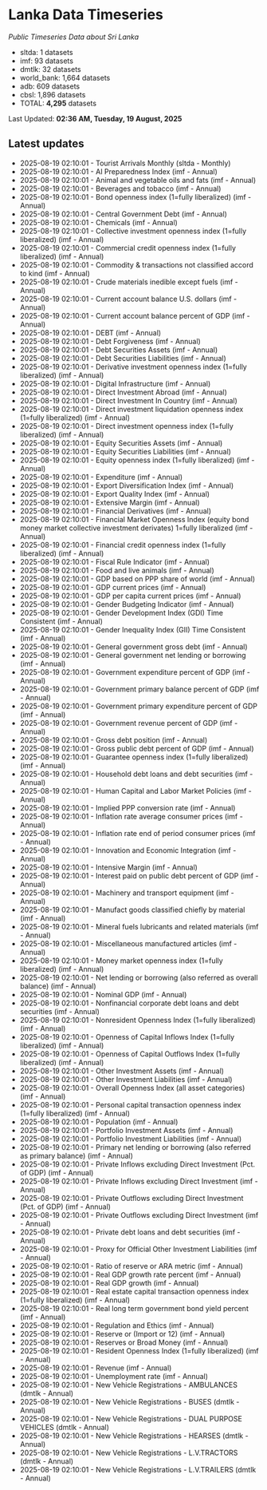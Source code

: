 # Lanka Data Timeseries
*Public Timeseries Data about Sri Lanka*

* sltda: 1 datasets
* imf: 93 datasets
* dmtlk: 32 datasets
* world_bank: 1,664 datasets
* adb: 609 datasets
* cbsl: 1,896 datasets
* TOTAL: **4,295** datasets

Last Updated: **02:36 AM, Tuesday, 19 August, 2025**

## Latest updates

* 2025-08-19 02:10:01 - Tourist Arrivals Monthly (sltda - Monthly)
* 2025-08-19 02:10:01 - AI Preparedness Index (imf - Annual)
* 2025-08-19 02:10:01 - Animal and vegetable oils and fats (imf - Annual)
* 2025-08-19 02:10:01 - Beverages and tobacco (imf - Annual)
* 2025-08-19 02:10:01 - Bond openness index (1=fully liberalized) (imf - Annual)
* 2025-08-19 02:10:01 - Central Government Debt (imf - Annual)
* 2025-08-19 02:10:01 - Chemicals (imf - Annual)
* 2025-08-19 02:10:01 - Collective investment openness index (1=fully liberalized) (imf - Annual)
* 2025-08-19 02:10:01 - Commercial credit openness index (1=fully liberalized) (imf - Annual)
* 2025-08-19 02:10:01 - Commodity & transactions not classified accord to kind (imf - Annual)
* 2025-08-19 02:10:01 - Crude materials inedible except fuels (imf - Annual)
* 2025-08-19 02:10:01 - Current account balance U.S. dollars (imf - Annual)
* 2025-08-19 02:10:01 - Current account balance percent of GDP (imf - Annual)
* 2025-08-19 02:10:01 - DEBT (imf - Annual)
* 2025-08-19 02:10:01 - Debt Forgiveness (imf - Annual)
* 2025-08-19 02:10:01 - Debt Securities Assets (imf - Annual)
* 2025-08-19 02:10:01 - Debt Securities Liabilities (imf - Annual)
* 2025-08-19 02:10:01 - Derivative investment openness index (1=fully liberalized) (imf - Annual)
* 2025-08-19 02:10:01 - Digital Infrastructure (imf - Annual)
* 2025-08-19 02:10:01 - Direct Investment Abroad (imf - Annual)
* 2025-08-19 02:10:01 - Direct Investment In Country (imf - Annual)
* 2025-08-19 02:10:01 - Direct investment liquidation openness index (1=fully liberalized) (imf - Annual)
* 2025-08-19 02:10:01 - Direct investment openness index (1=fully liberalized) (imf - Annual)
* 2025-08-19 02:10:01 - Equity Securities Assets (imf - Annual)
* 2025-08-19 02:10:01 - Equity Securities Liabilities (imf - Annual)
* 2025-08-19 02:10:01 - Equity openness index (1=fully liberalized) (imf - Annual)
* 2025-08-19 02:10:01 - Expenditure (imf - Annual)
* 2025-08-19 02:10:01 - Export Diversification Index (imf - Annual)
* 2025-08-19 02:10:01 - Export Quality Index (imf - Annual)
* 2025-08-19 02:10:01 - Extensive Margin (imf - Annual)
* 2025-08-19 02:10:01 - Financial Derivatives (imf - Annual)
* 2025-08-19 02:10:01 - Financial Market Openness Index (equity bond money market collective investment derivates) 1=fully liberalized (imf - Annual)
* 2025-08-19 02:10:01 - Financial credit openness index (1=fully liberalized) (imf - Annual)
* 2025-08-19 02:10:01 - Fiscal Rule Indicator (imf - Annual)
* 2025-08-19 02:10:01 - Food and live animals (imf - Annual)
* 2025-08-19 02:10:01 - GDP based on PPP share of world (imf - Annual)
* 2025-08-19 02:10:01 - GDP current prices (imf - Annual)
* 2025-08-19 02:10:01 - GDP per capita current prices (imf - Annual)
* 2025-08-19 02:10:01 - Gender Budgeting Indicator (imf - Annual)
* 2025-08-19 02:10:01 - Gender Development Index (GDI) Time Consistent (imf - Annual)
* 2025-08-19 02:10:01 - Gender Inequality Index (GII) Time Consistent (imf - Annual)
* 2025-08-19 02:10:01 - General government gross debt (imf - Annual)
* 2025-08-19 02:10:01 - General government net lending or borrowing (imf - Annual)
* 2025-08-19 02:10:01 - Government expenditure percent of GDP (imf - Annual)
* 2025-08-19 02:10:01 - Government primary balance percent of GDP (imf - Annual)
* 2025-08-19 02:10:01 - Government primary expenditure percent of GDP (imf - Annual)
* 2025-08-19 02:10:01 - Government revenue percent of GDP (imf - Annual)
* 2025-08-19 02:10:01 - Gross debt position (imf - Annual)
* 2025-08-19 02:10:01 - Gross public debt percent of GDP (imf - Annual)
* 2025-08-19 02:10:01 - Guarantee openness index (1=fully liberalized) (imf - Annual)
* 2025-08-19 02:10:01 - Household debt loans and debt securities (imf - Annual)
* 2025-08-19 02:10:01 - Human Capital and Labor Market Policies (imf - Annual)
* 2025-08-19 02:10:01 - Implied PPP conversion rate (imf - Annual)
* 2025-08-19 02:10:01 - Inflation rate average consumer prices (imf - Annual)
* 2025-08-19 02:10:01 - Inflation rate end of period consumer prices (imf - Annual)
* 2025-08-19 02:10:01 - Innovation and Economic Integration (imf - Annual)
* 2025-08-19 02:10:01 - Intensive Margin (imf - Annual)
* 2025-08-19 02:10:01 - Interest paid on public debt percent of GDP (imf - Annual)
* 2025-08-19 02:10:01 - Machinery and transport equipment (imf - Annual)
* 2025-08-19 02:10:01 - Manufact goods classified chiefly by material (imf - Annual)
* 2025-08-19 02:10:01 - Mineral fuels lubricants and related materials (imf - Annual)
* 2025-08-19 02:10:01 - Miscellaneous manufactured articles (imf - Annual)
* 2025-08-19 02:10:01 - Money market openness index (1=fully liberalized) (imf - Annual)
* 2025-08-19 02:10:01 - Net lending or borrowing (also referred as overall balance) (imf - Annual)
* 2025-08-19 02:10:01 - Nominal GDP (imf - Annual)
* 2025-08-19 02:10:01 - Nonfinancial corporate debt loans and debt securities (imf - Annual)
* 2025-08-19 02:10:01 - Nonresident Openness Index (1=fully liberalized) (imf - Annual)
* 2025-08-19 02:10:01 - Openness of Capital Inflows Index (1=fully liberalized) (imf - Annual)
* 2025-08-19 02:10:01 - Openness of Capital Outflows Index (1=fully liberalized) (imf - Annual)
* 2025-08-19 02:10:01 - Other Investment Assets (imf - Annual)
* 2025-08-19 02:10:01 - Other Investment Liabilities (imf - Annual)
* 2025-08-19 02:10:01 - Overall Openness Index (all asset categories) (imf - Annual)
* 2025-08-19 02:10:01 - Personal capital transaction openness index (1=fully liberalized) (imf - Annual)
* 2025-08-19 02:10:01 - Population (imf - Annual)
* 2025-08-19 02:10:01 - Portfolio Investment Assets (imf - Annual)
* 2025-08-19 02:10:01 - Portfolio Investment Liabilities (imf - Annual)
* 2025-08-19 02:10:01 - Primary net lending or borrowing (also referred as primary balance) (imf - Annual)
* 2025-08-19 02:10:01 - Private Inflows excluding Direct Investment (Pct. of GDP) (imf - Annual)
* 2025-08-19 02:10:01 - Private Inflows excluding Direct Investment (imf - Annual)
* 2025-08-19 02:10:01 - Private Outflows excluding Direct Investment (Pct. of GDP) (imf - Annual)
* 2025-08-19 02:10:01 - Private Outflows excluding Direct Investment (imf - Annual)
* 2025-08-19 02:10:01 - Private debt loans and debt securities (imf - Annual)
* 2025-08-19 02:10:01 - Proxy for Official Other Investment Liabilities (imf - Annual)
* 2025-08-19 02:10:01 - Ratio of reserve or ARA metric (imf - Annual)
* 2025-08-19 02:10:01 - Real GDP growth rate percent (imf - Annual)
* 2025-08-19 02:10:01 - Real GDP growth (imf - Annual)
* 2025-08-19 02:10:01 - Real estate capital transaction openness index (1=fully liberalized) (imf - Annual)
* 2025-08-19 02:10:01 - Real long term government bond yield percent (imf - Annual)
* 2025-08-19 02:10:01 - Regulation and Ethics (imf - Annual)
* 2025-08-19 02:10:01 - Reserve or (Import or 12) (imf - Annual)
* 2025-08-19 02:10:01 - Reserves or Broad Money (imf - Annual)
* 2025-08-19 02:10:01 - Resident Openness Index (1=fully liberalized) (imf - Annual)
* 2025-08-19 02:10:01 - Revenue (imf - Annual)
* 2025-08-19 02:10:01 - Unemployment rate (imf - Annual)
* 2025-08-19 02:10:01 - New Vehicle Registrations - AMBULANCES (dmtlk - Annual)
* 2025-08-19 02:10:01 - New Vehicle Registrations - BUSES (dmtlk - Annual)
* 2025-08-19 02:10:01 - New Vehicle Registrations - DUAL PURPOSE VEHICLES (dmtlk - Annual)
* 2025-08-19 02:10:01 - New Vehicle Registrations - HEARSES (dmtlk - Annual)
* 2025-08-19 02:10:01 - New Vehicle Registrations - L.V.TRACTORS (dmtlk - Annual)
* 2025-08-19 02:10:01 - New Vehicle Registrations - L.V.TRAILERS (dmtlk - Annual)